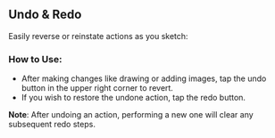 ## Undo & Redo

Easily reverse or reinstate actions as you sketch:

### How to Use:
- After making changes like drawing or adding images, tap the undo button in the upper right corner to revert.
- If you wish to restore the undone action, tap the redo button.

**Note**: After undoing an action, performing a new one will clear any subsequent redo steps.